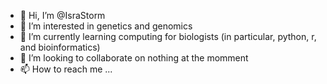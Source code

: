 - 👋 Hi, I’m @IsraStorm
- 👀 I’m interested in genetics and genomics
- 🌱 I’m currently learning computing for biologists (in particular, python, r, and bioinformatics)
- 💞️ I’m looking to collaborate on nothing at the momment
- 📫 How to reach me ...

<!---
IsraStorm/IsraStorm is a ✨ special ✨ repository because its `README.md` (this file) appears on your GitHub profile.
You can click the Preview link to take a look at your changes.
--->
